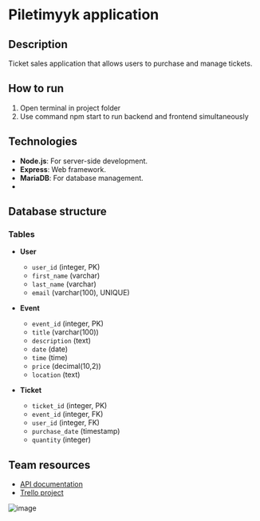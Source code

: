 # Piletimyyk application

## Description
Ticket sales application that allows users to purchase and manage tickets.

## How to run
1. Open terminal in project folder
2. Use command npm start to run backend and frontend simultaneously

## Technologies
- **Node.js**: For server-side development.
- **Express**: Web framework.
- **MariaDB**: For database management.
- 
## Database structure
### Tables
- **User**
  - `user_id` (integer, PK)
  - `first_name` (varchar)
  - `last_name` (varchar)
  - `email` (varchar(100), UNIQUE)

- **Event**
  - `event_id` (integer, PK)
  - `title` (varchar(100))
  - `description` (text)
  - `date` (date)
  - `time` (time)
  - `price` (decimal(10,2))
  - `location` (text)

- **Ticket**
  - `ticket_id` (integer, PK)
  - `event_id` (integer, FK)
  - `user_id` (integer, FK)
  - `purchase_date` (timestamp)
  - `quantity` (integer)

## Team resources
- [API documentation](https://studio.apicur.io/preview?aid=113095)
- [Trello project](https://trello.com/b/436EYyWL/)

![image](https://github.com/user-attachments/assets/33c0a115-b1a5-4d42-a1cc-9fd39580cdc7)
